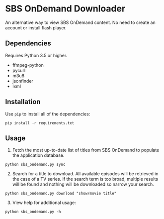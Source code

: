 # SBS OnDemand Downloader

An alternative way to view SBS OnDemand content. No need to create an account or install flash player.


## Dependencies

Requires Python 3.5 or higher.

* ffmpeg-python
* pycurl
* m3u8
* jsonfinder
* lxml


## Installation

Use `pip` to install all of the dependencies:
```
pip install -r requirements.txt
```


## Usage

1. Fetch the most up-to-date list of titles from SBS OnDemand to populate the application database.
```commandline
python sbs_ondemand.py sync
```

2. Search for a title to download. All available episodes will be retrieved in the case of a TV series. If the
search term is too broad, multiple results will be found and nothing will be downloaded so narrow your search.

```commandline
python sbs_ondemand.py download "show/movie title" 
```

3. View help for additional usage:
```commandline
python sbs_ondemand.py -h
```

